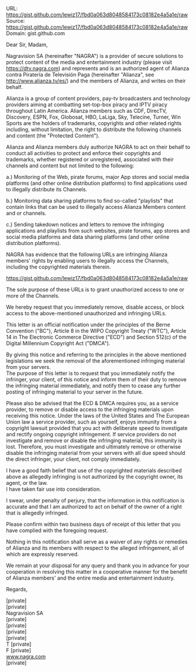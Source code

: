 URL: https://gist.github.com/lewiz17/fbd0a063d8048584173c08182e4a5a1e/raw  
Source: https://gist.github.com/lewiz17/fbd0a063d8048584173c08182e4a5a1e/raw  
Domain: gist.github.com

Dear Sir, Madam,

Nagravision SA (hereinafter "NAGRA") is a provider of secure solutions to protect content of the media and entertainment industry (please visit https://dtv.nagra.com) and represents and is an authorized agent of Alianza contra Piratería de Televisión Paga (hereinafter "Alianza", see http://www.alianza.tv/es/) and the members of Alianza, and writes on their behalf.

Alianza is a group of content providers, pay-tv broadcasters and technology providers aiming at combatting set-top-box piracy and IPTV piracy throughout Latin America. Alianza members such as CDF, DirecTV, Discovery, ESPN, Fox, Globosat, HBO, LaLiga, Sky, Telecine, Turner, Win Sports are the holders of trademarks, copyrights and other related rights including, without limitation, the right to distribute the following channels and content (the "Protected Content").

Alianza and Alianza members duly authorize NAGRA to act on their behalf to conduct all activities to protect and enforce their copyrights and trademarks, whether registered or unregistered, associated with their channels and content but not limited to the following:

a.) Monitoring of the Web, pirate forums, major App stores and social media platforms (and other online distribution platforms) to find applications used to illegally distribute its Channels.

b.) Monitoring data sharing platforms to find so-called "playlists" that contain links that can be used to illegally access Alianza Members content and or channels.

c.) Sending takedown notices and letters to remove the infringing applications and playlists from such websites, pirate forums, app stores and social media platforms and data sharing platforms (and other online distribution platforms).

NAGRA has evidence that the following URLs are infringing Alianza members' rights by enabling users to illegally access the Channels, including the copyrighted materials therein.

https://gist.github.com/lewiz17/fbd0a063d8048584173c08182e4a5a1e/raw

The sole purpose of these URLs is to grant unauthorized access to one or more of the Channels.

We hereby request that you immediately remove, disable access, or block access to the above-mentioned unauthorized and infringing URLs.

This letter is an official notification under the principles of the Berne Convention ("BC"), Article 8 in the WIPO Copyright Treaty ("WTC"), Article 14 in The Electronic Commerce Directive ("ECD") and Section 512(c) of the Digital Millennium Copyright Act ("DMCA").

By giving this notice and referring to the principles in the above mentioned legislations we seek the removal of the aforementioned infringing material from your servers.  
The purpose of this letter is to request that you immediately notify the infringer, your client, of this notice and inform them of their duty to remove the infringing material immediately, and notify them to cease any further posting of infringing material to your server in the future.

Please also be advised that the ECD & DMCA requires you, as a service provider, to remove or disable access to the infringing materials upon receiving this notice. Under the laws of the United States and The European Union law a service provider, such as yourself, enjoys immunity from a copyright lawsuit provided that you act with deliberate speed to investigate and rectify ongoing copyright infringement. If service providers do not investigate and remove or disable the infringing material, this immunity is lost. Therefore, you must investigate and ultimately remove or otherwise disable the infringing material from your servers with all due speed should the direct infringer, your client, not comply immediately.

I have a good faith belief that use of the copyrighted materials described above as allegedly infringing is not authorized by the copyright owner, its agent, or the law.  
I have taken fair use into consideration.

I swear, under penalty of perjury, that the information in this notification is accurate and that I am authorized to act on behalf of the owner of a right that is allegedly infringed.

Please confirm within two business days of receipt of this letter that you have complied with the foregoing request.

Nothing in this notification shall serve as a waiver of any rights or remedies of Alianza and its members with respect to the alleged infringement, all of which are expressly reserved.

We remain at your disposal for any query and thank you in advance for your cooperation in resolving this matter in a cooperative manner for the benefit of Alianza members' and the entire media and entertainment industry.

Regards,

[private]  
[private]  
Nagravision SA  
[private]  
[private]  
[private]  
[private]  
T [private]  
F [private]  
www.nagra.com  
[private]  
